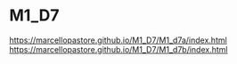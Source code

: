 # M1_D7
https://marcellopastore.github.io/M1_D7/M1_d7a/index.html
https://marcellopastore.github.io/M1_D7/M1_d7b/index.html
